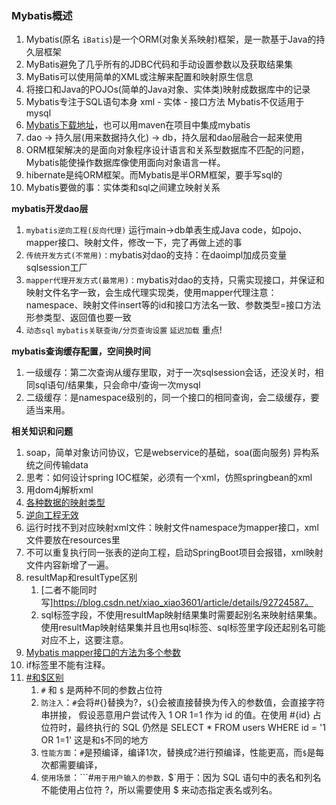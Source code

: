 ### Mybatis概述
1. Mybatis(原名 `iBatis`)是一个ORM(对象关系映射)框架，是一款基于Java的持久层框架  
2. MyBatis避免了几乎所有的JDBC代码和手动设置参数以及获取结果集  
3. MyBatis可以使用简单的XML或注解来配置和映射原生信息  
4. 将接口和Java的POJOs(简单的Java对象、实体类)映射成数据库中的记录  
5. Mybatis专注于SQL语句本身 xml - 实体 - 接口方法 Mybatis不仅适用于mysql  
6. [Mybatis下载地址](https://github.com/mybatis)，也可以用maven在项目中集成mybatis
7. dao -> 持久层(用来数据持久化) -> db，持久层和dao层融合一起来使用
8. ORM框架解决的是面向对象程序设计语言和关系型数据库不匹配的问题，Mybatis能使操作数据库像使用面向对象语言一样。
9. hibernate是纯ORM框架。而Mybatis是半ORM框架，要手写sql的
10. Mybatis要做的事：实体类和sql之间建立映射关系


**mybatis开发dao层**
1. `mybatis逆向工程(反向代理)` 运行main->db单表生成Java code，如pojo、mapper接口、映射文件，修改一下，完了再做上述的事
2. `传统开发方式(不常用)：`mybatis对dao的支持：在daoimpl加成员变量sqlsession工厂
3. `mapper代理开发方式(最常用)：`mybatis对dao的支持，只需实现接口，并保证和映射文件名字一致，会生成代理实现类，使用mapper代理注意：namespace、映射文件insert等的id和接口方法名一致、参数类型=接口方法形参类型、返回值也要一致
4. `动态sql` `mybatis关联查询/分页查询设置` `延迟加载` 重点!


**mybatis查询缓存配置，空间换时间**
1. 一级缓存：第二次查询从缓存里取，对于一次sqlsession会话，还没关时，相同sql语句/结果集，只会命中/查询一次mysql
2. 二级缓存：是namespace级别的，同一个接口的相同查询，会二级缓存，要适当来用。


**相关知识和问题**
1. soap，简单对象访问协议，它是webservice的基础，soa(面向服务) 异构系统之间传输data
2. 思考：如何设计spring IOC框架，必须有一个xml，仿照springbean的xml
3. 用dom4j解析xml
4. [各种数据的映射类型](https://www.cnblogs.com/zhuangfei/p/9492915.html)
5. [逆向工程无效](https://blog.csdn.net/weixin_42215286/article/details/86765076)
6. 运行时找不到对应映射xml文件：映射文件namespace为mapper接口，xml文件要放在resources里
7. 不可以重复执行同一张表的逆向工程，启动SpringBoot项目会报错，xml映射文件内容新增了一遍。
8. resultMap和resultType区别
    1. [二者不能同时写]https://blog.csdn.net/xiao_xiao3601/article/details/92724587。
    2. sql标签字段，不使用resultMap映射结果集时需要起别名来映射结果集。使用resultMap映射结果集并且也用sql标签、sql标签里字段还起别名可能对应不上，这要注意。
9. [Mybatis mapper接口的方法为多个参数](https://blog.csdn.net/qq_34427163/article/details/92783230)
10. if标签里不能有注释。
11. [#和$区别](https://www.cnblogs.com/hellokitty1/p/6007801.html)
    1. `#` 和 `$` 是两种不同的参数占位符
    2. `防注入`：`#`会将#{}替换为?，`$`{}会被直接替换为传入的参数值，会直接字符串拼接，
       假设恶意用户尝试传入 1 OR 1=1 作为 id 的值。在使用 #{id} 占位符时，最终执行的 SQL 仍然是 SELECT * FROM users WHERE id = '1 OR 1=1'
       这是和`$`不同的地方
    3. `性能方面`：`#`是预编译，编译1次，替换成?进行预编译，性能更高，而`$`是每次都需要编译，
    4. `使用场景`：```#`用于用户输入的参数，`$`用于：因为 SQL 语句中的表名和列名不能使用占位符 ?，所以需要使用 $ 来动态指定表名或列名。